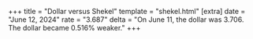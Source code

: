 +++
title = "Dollar versus Shekel"
template = "shekel.html"
[extra]
date = "June 12, 2024"
rate = "3.687"
delta = "On June 11, the dollar was 3.706. The dollar became 0.516% weaker."
+++
